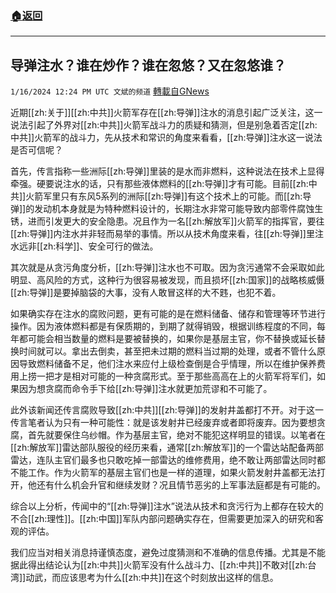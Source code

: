 ###  [:house:返回](README.md)
---


## 导弹注水？谁在炒作？谁在忽悠？又在忽悠谁？
`1/16/2024 12:24 PM UTC 文斌的频道` [轉載自GNews](https://gnews.org/articles/2224722)

近期[[zh:关于]][[zh:中共]]火箭军存在[[zh:导弹]]注水的消息引起广泛关注，这一说法引起了外界对[[zh:中共]]火箭军战斗力的质疑和猜测，但是别急着否定[[zh:中共]]火箭军的战斗力，先从技术和常识的角度来看看，[[zh:导弹]]注水这一说法是否可信呢？

首先，传言指称一些洲际[[zh:导弹]]里装的是水而非燃料，这种说法在技术上显得牵强。硬要说注水的话，只有那些液体燃料的[[zh:导弹]]才有可能。目前[[zh:中共]]火箭军里只有东风5系列的洲际[[zh:导弹]]有这个技术上的可能。而[[zh:导弹]]的发动机本身就是为特种燃料设计的，长期注水非常可能导致内部零件腐蚀生锈，进而引发更大的安全隐患。况且作为一名[[zh:解放军]]火箭军的指挥官，要往[[zh:导弹]]内注水并非轻而易举的事情。所以从技术角度来看，往[[zh:导弹]]里注水远非[[zh:科学]]、安全可行的做法。

其次就是从贪污角度分析，[[zh:导弹]]注水也不可取。因为贪污通常不会采取如此明显、高风险的方式，这种行为很容易被发现，而且损坏[[zh:国家]]的战略核威慑[[zh:导弹]]是要掉脑袋的大事，没有人敢冒这样的大不韪，也犯不着。

如果确实存在注水的腐败问题，更有可能的是在燃料储备、储存和管理等环节进行操作。因为液体燃料都是有保质期的，到期了就得销毁，根据训练程度的不同，每年都可能会相当数量的燃料是要被替换的，如果你是基层主官，你不替换或延长替换时间就可以。拿出去倒卖，甚至把未过期的燃料当过期的处理，或者不管什么原因导致燃料储备不足，他们注水来应付上级检查倒是合乎情理，所以在维护保养费用上捞一把才是相对可能的一种贪腐形式。至于那些高高在上的火箭军将军们，如果因为想贪腐而命令手下给[[zh:导弹]]注水就更加荒谬和不可能了。

此外该新闻还传言腐败导致[[zh:中共]][[zh:导弹]]的发射井盖都打不开。对于这一传言笔者认为只有一种可能性：就是该发射井已经废弃或者即将废弃。因为要想贪腐，首先就要保住乌纱帽。作为基层主官，绝对不能犯这样明显的错误。以笔者在[[zh:解放军]]雷达部队服役的经历来看，通常[[zh:解放军]]的一个雷达站配备两部雷达，连队主官们最多也只敢吃掉一部雷达的维修费用，绝不敢让两部雷达同时都不能工作。作为火箭军的基层主官们也是一样的道理，如果火箭发射井盖都无法打开，他还有什么机会升官和继续发财？况且情节恶劣的上军事法庭都是有可能的。

综合以上分析，传闻中的“[[zh:导弹]]注水”说法从技术和贪污行为上都存在较大的不合[[zh:理性]]。[[zh:中国]]军队内部问题确实存在，但需要更加深入的研究和客观的评估。

我们应当对相关消息持谨慎态度，避免过度猜测和不准确的信息传播。尤其是不能据此得出结论认为[[zh:中共]]火箭军没有什么战斗力、[[zh:中共]]不敢对[[zh:台湾]]动武，而应该思考为什么[[zh:中共]]在这个时刻放出这样的信息。
